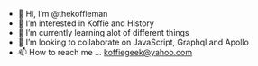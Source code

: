 - 👋 Hi, I’m @thekoffieman
- 👀 I’m interested in Koffie and History
- 🌱 I’m currently learning alot of different things
- 💞️ I’m looking to collaborate on JavaScript, Graphql and Apollo
- 📫 How to reach me ... koffiegeek@yahoo.com

<!---
thekoffieman/thekoffieman is a ✨ special ✨ repository because its `README.md` (this file) appears on your GitHub profile.
You can click the Preview link to take a look at your changes.
--->
